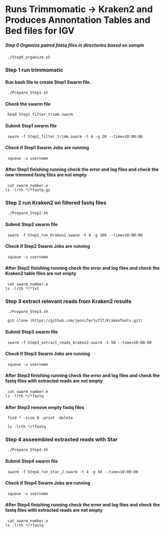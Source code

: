 # Runs Trimmomatic -> Kraken2 and Produces Annontation Tables and Bed files for IGV
##### Step 0 Organize paired fastq files in directories based on sample
<pre><code> ./Step0_organize.sh </pre></code>

### Step 1 run trimmomatic
#### Run bash file to create Step1 Swarm file.
<pre><code> ./Prepare_Step1.sh </pre></code>
#### Check the swarm file
<pre><code> head Step1_filter_trimm.swarm </pre></code>
#### Submit Step1 swarm file
<pre><code> swarm -f Step1_filter_trimm.swarm -t 4 -g 20 --time=10:00:00 </pre></code>
#### Check if Step1 Swarm Jobs are running 
<pre><code> squeue -u username </pre></code>
#### After Step1 finishing running check the error and log files and check the new trimmed fastq files are not empty
<pre><code> cat swarm_number.e 
ls -lrth */*fastq.gz </pre></code>
### Step 2 run Kraken2 on filtered fastq files
<pre><code> ./Prepare_Step2.sh </pre></code>
#### Submit Step2 swarm file
<pre><code> swarm -f Step2_run_Kraken2.swarm -t 4 -g 100 --time=10:00:00 </pre></code>
#### Check if Step2 Swarm Jobs are running 
<pre><code> squeue -u username </pre></code>
#### After Step2 finishing running check the error and log files and check the Kraken2 table files are not empty
<pre><code> cat swarm_number.e 
ls -lrth */*txt </pre></code>
### Step 3 extract relevant reads from Kraken2 results 
<pre><code> ./Prepare_Step3.sh </pre></code>
<pre><code> git clone (https://github.com/jenniferlu717/KrakenTools.git) </code></pre>
#### Submit Step3 swarm file
<pre><code> swarm -f Step3_extract_reads_kraken2.swarm -t 50 --time=10:00:00 </pre></code>
#### Check if Step3 Swarm Jobs are running 
<pre><code> squeue -u username </pre></code>
#### After Step3 finishing running check the error and log files and check the fastq files with extracted reads are not empty
<pre><code> cat swarm_number.e 
ls -lrth */*fastq </pre></code>
#### After Step3 remove empty fastq files 
<pre><code> find * -size 0 -print -delete  </pre></code>
<pre><code> ls -lrth */*fastq  </pre></code>
### Step 4 asseembled extraxted reads with Star
<pre><code> ./Prepare_Step4.sh </pre></code>
#### Submit Step4 swarm file
<pre><code> swarm -f Step4_run_star_2.swarm -t 4 -g 50 --time=10:00:00 </pre></code>
#### Check if Step4 Swarm Jobs are running 
<pre><code> squeue -u username </pre></code>
#### After Step4 finishing running check the error and log files and check the fastq files with extracted reads are not empty
<pre><code> cat swarm_number.e 
ls -lrth */*fastq </pre></code>
